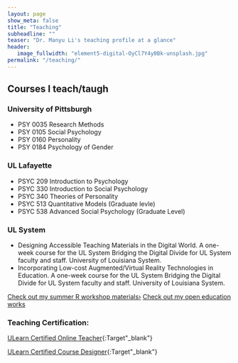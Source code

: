```yaml
---
layout: page
show_meta: false
title: "Teaching"
subheadline: ""
teaser: "Dr. Manyu Li's teaching profile at a glance"
header:
   image_fullwidth: "element5-digital-OyCl7Y4y0Bk-unsplash.jpg"
permalink: "/teaching/"
---
```



## Courses I teach/taugh
### University of Pittsburgh
* PSY 0035 Research Methods
* PSY 0105 Social Psychology
* PSY 0160 Personality
* PSY 0184 Psychology of Gender

### UL Lafayette
* PSYC 209 Introduction to Psychology
* PSYC 330 Introduction to Social Psychology
* PSYC 340 Theories of Personality 
* PSYC 513 Quantitative Models (Graduate levle)
* PSYC 538 Advanced Social Psychology (Graduate Level)

### UL System
* Designing Accessible Teaching Materials in the Digital World. A one-week course for the UL System Bridging the Digital Divide for UL System faculty and staff. University of Louisiana System. 
* Incorporating Low-cost Augmented/Virtual Reality Technologies in Education. A one-week course for the UL System Bridging the Digital Divide for UL System faculty and staff. University of Louisiana System.

<a class="radius button small" href="https://manyu26.github.io/daisolab/teaching/rsummer">Check out my summer R workshop materials›</a>
<a class="radius button small" href="https://manyu26.github.io/daisolab/teaching/oer">Check out my open education works</a>


### Teaching Certification:

<div data-iframe-width="150" data-iframe-height="270" data-share-badge-id="29ee7336-f9ee-426b-b308-48ced9459529" data-share-badge-host="https://www.credly.com"></div><script type="text/javascript" async src="//cdn.credly.com/assets/utilities/embed.js"></script>

[ULearn Certified Online Teacher](https://distancelearning.louisiana.edu/node/35){:Target"_blank"}

[ULearn Certified Course Designer](https://distancelearning.louisiana.edu/node/36){:Target"_blank"}
